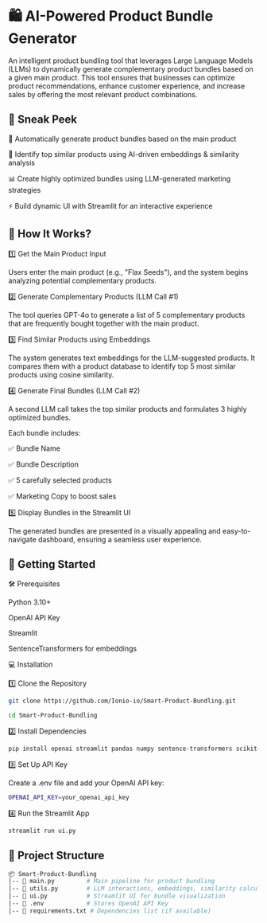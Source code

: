 
# 🛍️ AI-Powered Product Bundle Generator

An intelligent product bundling tool that leverages Large Language Models (LLMs) to dynamically generate complementary product bundles based on a given main product. This tool ensures that businesses can optimize product recommendations, enhance customer experience, and increase sales by offering the most relevant product combinations.


## 👀 Sneak Peek
🚀 Automatically generate product bundles based on the main product 

🎯 Identify top similar products using AI-driven embeddings & similarity analysis

📊 Create highly optimized bundles using LLM-generated marketing strategies

⚡ Build dynamic UI with Streamlit for an interactive experience
## 🤔 How It Works?
1️⃣ Get the Main Product Input

Users enter the main product (e.g., "Flax Seeds"), and the system begins analyzing potential complementary products.

2️⃣ Generate Complementary Products (LLM Call #1)

The tool queries GPT-4o to generate a list of 5 complementary products that are frequently bought together with the main product.

3️⃣ Find Similar Products using Embeddings

The system generates text embeddings for the LLM-suggested products.
It compares them with a product database to identify top 5 most similar products using cosine similarity.

4️⃣ Generate Final Bundles (LLM Call #2)

A second LLM call takes the top similar products and formulates 3 highly optimized bundles.

Each bundle includes:

✅ Bundle Name

✅ Bundle Description

✅ 5 carefully selected products

✅ Marketing Copy to boost sales

5️⃣ Display Bundles in the Streamlit UI

The generated bundles are presented in a visually appealing and easy-to-navigate dashboard, ensuring a seamless user experience.

## 🚀 Getting Started

🛠 Prerequisites

Python 3.10+

OpenAI API Key

Streamlit

SentenceTransformers for embeddings

💻 Installation

1️⃣ Clone the Repository

```bash
git clone https://github.com/Ionio-io/Smart-Product-Bundling.git

cd Smart-Product-Bundling
```
2️⃣ Install Dependencies

```bash
pip install openai streamlit pandas numpy sentence-transformers scikit-learn python-dotenv
```

3️⃣ Set Up API Key

Create a .env file and add your OpenAI API key:
```bash
OPENAI_API_KEY=your_openai_api_key
```

4️⃣ Run the Streamlit App
```bash
streamlit run ui.py
```

## 📂 Project Structure

```bash
📦 Smart-Product-Bundling
│-- 📜 main.py         # Main pipeline for product bundling
│-- 📜 utils.py        # LLM interactions, embeddings, similarity calculations
│-- 📜 ui.py           # Streamlit UI for bundle visualization
│-- 📜 .env            # Stores OpenAI API Key
│-- 📜 requirements.txt # Dependencies list (if available)
```